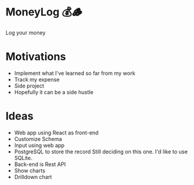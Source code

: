# MoneyLog 💰🪵
Log your money

# Motivations
- Implement what I've learned so far from my work
- Track my expense
- Side project
- Hopefully it can be a side hustle

# Ideas
- Web app using React as front-end
- Customize Schema
- Input using web app
- PostgreSQL to store the record
  Still deciding on this one. I'd like to use SQLite.
- Back-end is Rest API
- Show charts
- Drilldown chart

